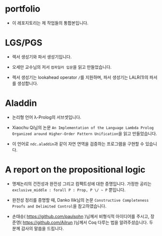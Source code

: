 # portfolio

- 이 레포지토리는 제 작업들의 통합본입니다.

# LGS/PGS

- 렉서 생성기와 파서 생성기입니다.

- 오세만 교수님의 저서 `컴파일러 입문`을 읽고 만들었습니다.

- 렉서 생성기는 lookahead operator `/`를 지원하며, 파서 생성기는 LALR(1)의 파서를 생성합니다.

# Aladdin

- 논리형 언어 λ-Prolog의 서브셋입니다.

- Xiaochu Qi님의 논문 `An Implementation of the Language Lambda Prolog Organized around Higher-Order Pattern Unification`을 읽고 만들었습니다.

- 이 언어로 `ndc.aladdin`과 같이 자연 연역을 검증하는 프로그램을 구현할 수 있습니다.

# A report on the propositional logic

- 명제논리의 건전성과 완전성 그리고 컴팩트성에 대한 증명입니다. 가정한 공리는 `exclusive_middle : forall P : Prop, P \/ ~ P` 뿐입니다.

- 완전성 정리를 증명할 때, Danko Ilik님의 논문 `Constructive Completeness Proofs and Delimited Control`을 참고하였습니다.

- 손태승( https://github.com/paulsohn )님께서 비형식적 아이디어를 주시고, 장준영( https://github.com/Ailrun )님께서 Coq 다루는 법을 알려주셨습니다. 두 분께 감사의 말씀을 드립니다.
